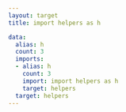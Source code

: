 ```yaml
---
layout: target
title: import helpers as h

data:
  alias: h
  count: 3
  imports:
  - alias: h
    count: 3
    import: import helpers as h
    target: helpers
  target: helpers
---
```


